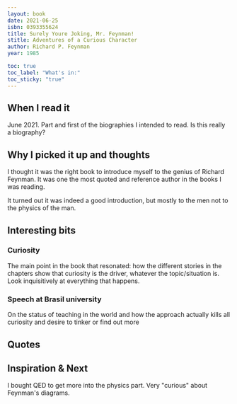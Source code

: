 ```yaml
---
layout: book
date: 2021-06-25
isbn: 0393355624
title: Surely Youre Joking, Mr. Feynman!
stitle: Adventures of a Curious Character
author: Richard P. Feynman
year: 1985

toc: true
toc_label: "What's in:"
toc_sticky: "true"
---
```


## When I read it
June 2021. Part and first of the biographies I intended to read. Is this really a biography?

## Why I picked it up and thoughts
I thought it was the right book to introduce myself to the genius of Richard Feynman.
It was one the most quoted and reference author in the books I was reading.

It turned out it was indeed a good introduction, but mostly to the men not to the physics of the man.



## Interesting bits

### Curiosity
The main point in the book that resonated: how the different stories in the chapters show that curiosity is the driver, whatever the topic/situation is.
Look inquisitively at everything that happens.

### Speech at Brasil university
On the status of teaching in the world and how the approach actually kills all curiosity and desire to tinker or find out more

## Quotes

## Inspiration & Next

I bought QED to get more into the physics part. Very "curious" about Feynman's diagrams.